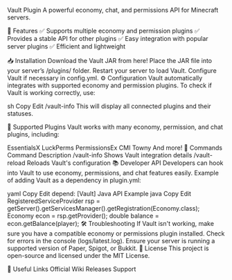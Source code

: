 Vault Plugin
A powerful economy, chat, and permissions API for Minecraft servers.

📌 Features
✅ Supports multiple economy and permission plugins
✅ Provides a stable API for other plugins
✅ Easy integration with popular server plugins
✅ Efficient and lightweight

📥 Installation
Download the Vault JAR from here!
Place the JAR file into your server’s /plugins/ folder.
Restart your server to load Vault.
Configure Vault if necessary in config.yml.
⚙️ Configuration
Vault automatically integrates with supported economy and permission plugins.
To check if Vault is working correctly, use:

sh
Copy
Edit
/vault-info
This will display all connected plugins and their statuses.

🔌 Supported Plugins
Vault works with many economy, permission, and chat plugins, including:

EssentialsX
LuckPerms
PermissionsEx
CMI
Towny
And more!
📜 Commands
Command	Description
/vault-info	Shows Vault integration details
/vault-reload	Reloads Vault's configuration
📚 Developer API
Developers can hook into Vault to use economy, permissions, and chat features easily.
Example of adding Vault as a dependency in plugin.yml:

yaml
Copy
Edit
depend: [Vault]
Java API Example
java
Copy
Edit
RegisteredServiceProvider<Economy> rsp = getServer().getServicesManager().getRegistration(Economy.class);
Economy econ = rsp.getProvider();
double balance = econ.getBalance(player);
🛠 Troubleshooting
If Vault isn't working, make sure you have a compatible economy or permissions plugin installed.
Check for errors in the console (logs/latest.log).
Ensure your server is running a supported version of Paper, Spigot, or Bukkit.
📄 License
This project is open-source and licensed under the MIT License.

🔗 Useful Links
Official Wiki
Releases
Support
